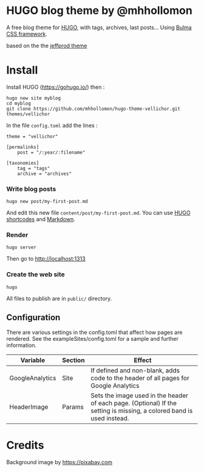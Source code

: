 # HUGO blog theme by @mhhollomon

A free blog theme for [HUGO](https://gohugo.io/), with tags, archives, last posts... Using [Bulma CSS framework](https://bulma.io/).

based on the the [jeffprod theme](https://github.com/Tazeg/hugo-blog-jeffprod)

# Install

Install HUGO (<https://gohugo.io/>) then :

```
hugo new site myblog
cd myblog
git clone https://github.com/mhhollomon/hugo-theme-vellichor.git themes/vellichor
```
In the file `config.toml` add the lines :
```
theme = "vellichor"

[permalinks]
    post = "/:year/:filename"

[taxonomies]
    tag = "tags"
    archive = "archives"
```

### Write blog posts

```
hugo new post/my-first-post.md
```
And edit this new file `content/post/my-first-post.md`. You can use [HUGO shortcodes](https://gohugo.io/content-management/shortcodes/) and [Markdown](https://github.com/adam-p/markdown-here/wiki/Markdown-Cheatsheet).

### Render

```
hugo server
```
Then go to <http://localhost:1313>

### Create the web site

```
hugo
```

All files to publish are in `public/` directory.

## Configuration

There are various settings in the config.toml that affect how pages are rendered. See the exampleSites/config.toml for a sample and further information.

|Variable|Section|Effect|
|--------|--------|-------|
|GoogleAnalytics|Site|If defined and non-blank, adds code to the header of all pages for Google Analytics|
|HeaderImage|Params|Sets the image used in the header of each page. (Optional) If the setting is missing, a colored band is used instead.|

<!--
# Donate

<https://en.jeffprod.com/donate/>
-->

# Credits

Background image by https://pixabay.com
